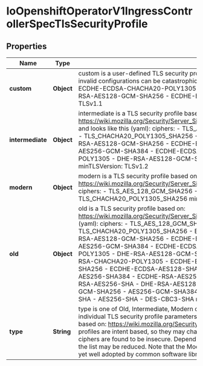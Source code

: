
# IoOpenshiftOperatorV1IngressControllerSpecTlsSecurityProfile

## Properties
Name | Type | Description | Notes
------------ | ------------- | ------------- | -------------
**custom** | **Object** | custom is a user-defined TLS security profile. Be extremely careful using a custom profile as invalid configurations can be catastrophic. An example custom profile looks like this:     ciphers:     - ECDHE-ECDSA-CHACHA20-POLY1305     - ECDHE-RSA-CHACHA20-POLY1305     - ECDHE-RSA-AES128-GCM-SHA256     - ECDHE-ECDSA-AES128-GCM-SHA256   minTLSVersion: TLSv1.1 |  [optional]
**intermediate** | **Object** | intermediate is a TLS security profile based on:   https://wiki.mozilla.org/Security/Server_Side_TLS#Intermediate_compatibility_.28recommended.29   and looks like this (yaml):     ciphers:     - TLS_AES_128_GCM_SHA256     - TLS_AES_256_GCM_SHA384     - TLS_CHACHA20_POLY1305_SHA256     - ECDHE-ECDSA-AES128-GCM-SHA256     - ECDHE-RSA-AES128-GCM-SHA256     - ECDHE-ECDSA-AES256-GCM-SHA384     - ECDHE-RSA-AES256-GCM-SHA384     - ECDHE-ECDSA-CHACHA20-POLY1305     - ECDHE-RSA-CHACHA20-POLY1305     - DHE-RSA-AES128-GCM-SHA256     - DHE-RSA-AES256-GCM-SHA384   minTLSVersion: TLSv1.2 |  [optional]
**modern** | **Object** | modern is a TLS security profile based on:   https://wiki.mozilla.org/Security/Server_Side_TLS#Modern_compatibility   and looks like this (yaml):     ciphers:     - TLS_AES_128_GCM_SHA256     - TLS_AES_256_GCM_SHA384     - TLS_CHACHA20_POLY1305_SHA256   minTLSVersion: TLSv1.3   NOTE: Currently unsupported. |  [optional]
**old** | **Object** | old is a TLS security profile based on:   https://wiki.mozilla.org/Security/Server_Side_TLS#Old_backward_compatibility   and looks like this (yaml):     ciphers:     - TLS_AES_128_GCM_SHA256     - TLS_AES_256_GCM_SHA384     - TLS_CHACHA20_POLY1305_SHA256     - ECDHE-ECDSA-AES128-GCM-SHA256     - ECDHE-RSA-AES128-GCM-SHA256     - ECDHE-ECDSA-AES256-GCM-SHA384     - ECDHE-RSA-AES256-GCM-SHA384     - ECDHE-ECDSA-CHACHA20-POLY1305     - ECDHE-RSA-CHACHA20-POLY1305     - DHE-RSA-AES128-GCM-SHA256     - DHE-RSA-AES256-GCM-SHA384     - DHE-RSA-CHACHA20-POLY1305     - ECDHE-ECDSA-AES128-SHA256     - ECDHE-RSA-AES128-SHA256     - ECDHE-ECDSA-AES128-SHA     - ECDHE-RSA-AES128-SHA     - ECDHE-ECDSA-AES256-SHA384     - ECDHE-RSA-AES256-SHA384     - ECDHE-ECDSA-AES256-SHA     - ECDHE-RSA-AES256-SHA     - DHE-RSA-AES128-SHA256     - DHE-RSA-AES256-SHA256     - AES128-GCM-SHA256     - AES256-GCM-SHA384     - AES128-SHA256     - AES256-SHA256     - AES128-SHA     - AES256-SHA     - DES-CBC3-SHA   minTLSVersion: TLSv1.0 |  [optional]
**type** | **String** | type is one of Old, Intermediate, Modern or Custom. Custom provides the ability to specify individual TLS security profile parameters. Old, Intermediate and Modern are TLS security profiles based on:   https://wiki.mozilla.org/Security/Server_Side_TLS#Recommended_configurations   The profiles are intent based, so they may change over time as new ciphers are developed and existing ciphers are found to be insecure.  Depending on precisely which ciphers are available to a process, the list may be reduced.   Note that the Modern profile is currently not supported because it is not yet well adopted by common software libraries. |  [optional]



